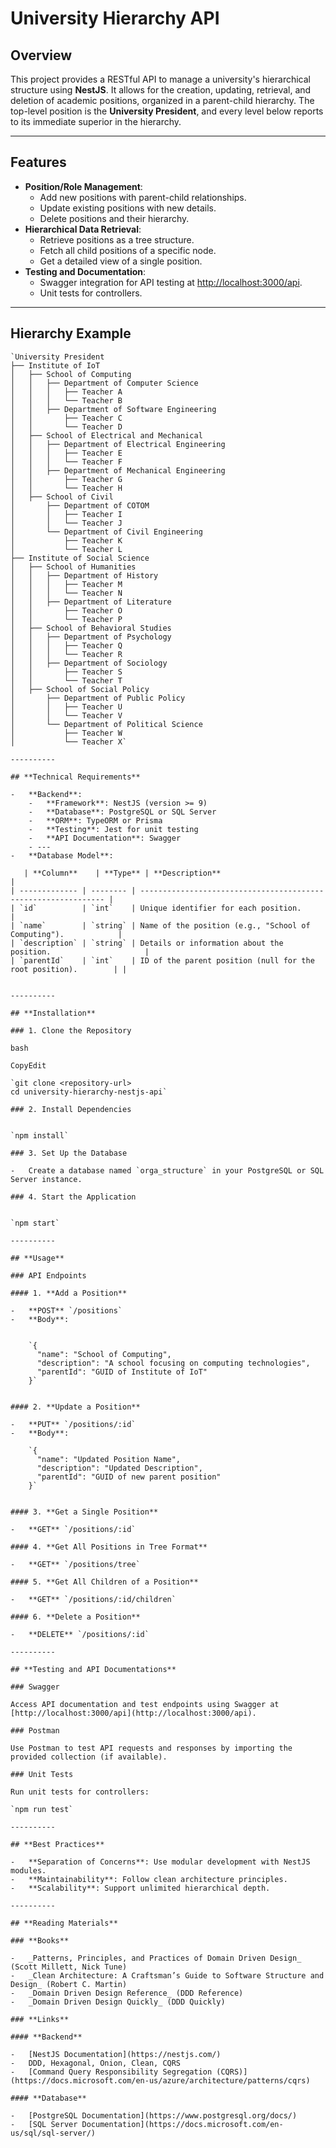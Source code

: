 # University Hierarchy API

## **Overview**

This project provides a RESTful API to manage a university's hierarchical structure using **NestJS**. It allows for the creation, updating, retrieval, and deletion of academic positions, organized in a parent-child hierarchy. The top-level position is the **University President**, and every level below reports to its immediate superior in the hierarchy.

----------

## **Features**

-   **Position/Role Management**:
    -   Add new positions with parent-child relationships.
    -   Update existing positions with new details.
    -   Delete positions and their hierarchy.
-   **Hierarchical Data Retrieval**:
    -   Retrieve positions as a tree structure.
    -   Fetch all child positions of a specific node.
    -   Get a detailed view of a single position.
-   **Testing and Documentation**:
    -   Swagger integration for API testing at [http://localhost:3000/api](http://localhost:3000/api).
    -   Unit tests for controllers.

----------

## **Hierarchy Example**
```
`University President
├── Institute of IoT
│   ├── School of Computing
│   │   ├── Department of Computer Science
│   │   │   ├── Teacher A
│   │   │   └── Teacher B
│   │   ├── Department of Software Engineering
│   │       ├── Teacher C
│   │       └── Teacher D
│   ├── School of Electrical and Mechanical
│   │   ├── Department of Electrical Engineering
│   │   │   ├── Teacher E
│   │   │   └── Teacher F
│   │   ├── Department of Mechanical Engineering
│   │       ├── Teacher G
│   │       └── Teacher H
│   ├── School of Civil
│       ├── Department of COTOM
│       │   ├── Teacher I
│       │   └── Teacher J
│       └── Department of Civil Engineering
│           ├── Teacher K
│           └── Teacher L
├── Institute of Social Science
│   ├── School of Humanities
│   │   ├── Department of History
│   │   │   ├── Teacher M
│   │   │   └── Teacher N
│   │   ├── Department of Literature
│   │       ├── Teacher O
│   │       └── Teacher P
│   ├── School of Behavioral Studies
│   │   ├── Department of Psychology
│   │   │   ├── Teacher Q
│   │   │   └── Teacher R
│   │   ├── Department of Sociology
│   │       ├── Teacher S
│   │       └── Teacher T
│   ├── School of Social Policy
│       ├── Department of Public Policy
│       │   ├── Teacher U
│       │   └── Teacher V
│       └── Department of Political Science
│           ├── Teacher W
│           └── Teacher X` 

----------

## **Technical Requirements**

-   **Backend**:
    -   **Framework**: NestJS (version >= 9)
    -   **Database**: PostgreSQL or SQL Server
    -   **ORM**: TypeORM or Prisma
    -   **Testing**: Jest for unit testing
    -   **API Documentation**: Swagger
    - ---
-   **Database Model**:
    
   | **Column**    | **Type** | **Description**                                                |
| ------------- | -------- | -------------------------------------------------------------- |
| `id`          | `int`    | Unique identifier for each position.                           |
| `name`        | `string` | Name of the position (e.g., "School of Computing").            |
| `description` | `string` | Details or information about the position.                     |
| `parentId`    | `int`    | ID of the parent position (null for the root position).        | |
    

----------

## **Installation**

### 1. Clone the Repository

bash

CopyEdit

`git clone <repository-url>
cd university-hierarchy-nestjs-api` 

### 2. Install Dependencies


`npm install` 

### 3. Set Up the Database

-   Create a database named `orga_structure` in your PostgreSQL or SQL Server instance.

### 4. Start the Application


`npm start` 

----------

## **Usage**

### API Endpoints

#### 1. **Add a Position**

-   **POST** `/positions`
-   **Body**:
    
    
    `{
      "name": "School of Computing",
      "description": "A school focusing on computing technologies",
      "parentId": "GUID of Institute of IoT"
    }` 
    

#### 2. **Update a Position**

-   **PUT** `/positions/:id`
-   **Body**:
        
    `{
      "name": "Updated Position Name",
      "description": "Updated Description",
      "parentId": "GUID of new parent position"
    }` 
    

#### 3. **Get a Single Position**

-   **GET** `/positions/:id`

#### 4. **Get All Positions in Tree Format**

-   **GET** `/positions/tree`

#### 5. **Get All Children of a Position**

-   **GET** `/positions/:id/children`

#### 6. **Delete a Position**

-   **DELETE** `/positions/:id`

----------

## **Testing and API Documentations**

### Swagger

Access API documentation and test endpoints using Swagger at [http://localhost:3000/api](http://localhost:3000/api).

### Postman

Use Postman to test API requests and responses by importing the provided collection (if available).

### Unit Tests

Run unit tests for controllers:

`npm run test` 

----------

## **Best Practices**

-   **Separation of Concerns**: Use modular development with NestJS modules.
-   **Maintainability**: Follow clean architecture principles.
-   **Scalability**: Support unlimited hierarchical depth.

----------

## **Reading Materials**

### **Books**

-   _Patterns, Principles, and Practices of Domain Driven Design_ (Scott Millett, Nick Tune)
-   _Clean Architecture: A Craftsman’s Guide to Software Structure and Design_ (Robert C. Martin)
-   _Domain Driven Design Reference_ (DDD Reference)
-   _Domain Driven Design Quickly_ (DDD Quickly)

### **Links**

#### **Backend**

-   [NestJS Documentation](https://nestjs.com/)
-   DDD, Hexagonal, Onion, Clean, CQRS
-   [Command Query Responsibility Segregation (CQRS)](https://docs.microsoft.com/en-us/azure/architecture/patterns/cqrs)

#### **Database**

-   [PostgreSQL Documentation](https://www.postgresql.org/docs/)
-   [SQL Server Documentation](https://docs.microsoft.com/en-us/sql/sql-server/)